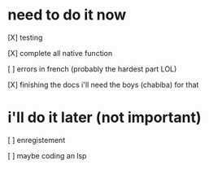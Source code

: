 # need to do it now 

[X] testing 

[X] complete all native function

[ ] errors in french (probably the hardest part LOL)

[X] finishing the docs i'll need the boys (chabiba) for that 


# i'll do it later (not important)

[ ] enregistement

[ ] maybe coding an lsp 

